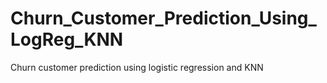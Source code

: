 # Churn_Customer_Prediction_Using_LogReg_KNN
Churn customer prediction using logistic regression and KNN
